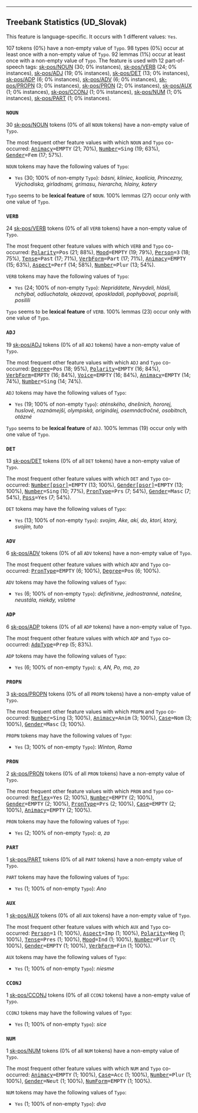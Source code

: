

--------------------------------------------------------------------------------

## Treebank Statistics (UD_Slovak)

This feature is language-specific.
It occurs with 1 different values: `Yes`.

107 tokens (0%) have a non-empty value of `Typo`.
98 types (0%) occur at least once with a non-empty value of `Typo`.
92 lemmas (1%) occur at least once with a non-empty value of `Typo`.
The feature is used with 12 part-of-speech tags: [sk-pos/NOUN]() (30; 0% instances), [sk-pos/VERB]() (24; 0% instances), [sk-pos/ADJ]() (19; 0% instances), [sk-pos/DET]() (13; 0% instances), [sk-pos/ADP]() (6; 0% instances), [sk-pos/ADV]() (6; 0% instances), [sk-pos/PROPN]() (3; 0% instances), [sk-pos/PRON]() (2; 0% instances), [sk-pos/AUX]() (1; 0% instances), [sk-pos/CCONJ]() (1; 0% instances), [sk-pos/NUM]() (1; 0% instances), [sk-pos/PART]() (1; 0% instances).

### `NOUN`

30 [sk-pos/NOUN]() tokens (0% of all `NOUN` tokens) have a non-empty value of `Typo`.

The most frequent other feature values with which `NOUN` and `Typo` co-occurred: <tt><a href="Animacy.html">Animacy</a>=EMPTY</tt> (21; 70%), <tt><a href="Number.html">Number</a>=Sing</tt> (19; 63%), <tt><a href="Gender.html">Gender</a>=Fem</tt> (17; 57%).

`NOUN` tokens may have the following values of `Typo`:

* `Yes` (30; 100% of non-empty `Typo`): <em>básni, kliniec, koalícia, Princezny, Východiska, girladnami, grímasu, hierarcha, hlainy, katery</em>

`Typo` seems to be **lexical feature** of `NOUN`. 100% lemmas (27) occur only with one value of `Typo`.

### `VERB`

24 [sk-pos/VERB]() tokens (0% of all `VERB` tokens) have a non-empty value of `Typo`.

The most frequent other feature values with which `VERB` and `Typo` co-occurred: <tt><a href="Polarity.html">Polarity</a>=Pos</tt> (21; 88%), <tt><a href="Mood.html">Mood</a>=EMPTY</tt> (19; 79%), <tt><a href="Person.html">Person</a>=3</tt> (18; 75%), <tt><a href="Tense.html">Tense</a>=Past</tt> (17; 71%), <tt><a href="VerbForm.html">VerbForm</a>=Part</tt> (17; 71%), <tt><a href="Animacy.html">Animacy</a>=EMPTY</tt> (15; 63%), <tt><a href="Aspect.html">Aspect</a>=Perf</tt> (14; 58%), <tt><a href="Number.html">Number</a>=Plur</tt> (13; 54%).

`VERB` tokens may have the following values of `Typo`:

* `Yes` (24; 100% of non-empty `Typo`): <em>Nepridátete, Nevydeli, hlásli, nchýbal, odšuchatala, okazoval, oposkladali, pophyboval, poprisili, posilili</em>

`Typo` seems to be **lexical feature** of `VERB`. 100% lemmas (23) occur only with one value of `Typo`.

### `ADJ`

19 [sk-pos/ADJ]() tokens (0% of all `ADJ` tokens) have a non-empty value of `Typo`.

The most frequent other feature values with which `ADJ` and `Typo` co-occurred: <tt><a href="Degree.html">Degree</a>=Pos</tt> (18; 95%), <tt><a href="Polarity.html">Polarity</a>=EMPTY</tt> (16; 84%), <tt><a href="VerbForm.html">VerbForm</a>=EMPTY</tt> (16; 84%), <tt><a href="Voice.html">Voice</a>=EMPTY</tt> (16; 84%), <tt><a href="Animacy.html">Animacy</a>=EMPTY</tt> (14; 74%), <tt><a href="Number.html">Number</a>=Sing</tt> (14; 74%).

`ADJ` tokens may have the following values of `Typo`:

* `Yes` (19; 100% of non-empty `Typo`): <em>aténského, dnešních, hororej, huslové, naznámejší, olympiská, originálej, osemnácťročné, osobitnch, otázné</em>

`Typo` seems to be **lexical feature** of `ADJ`. 100% lemmas (19) occur only with one value of `Typo`.

### `DET`

13 [sk-pos/DET]() tokens (0% of all `DET` tokens) have a non-empty value of `Typo`.

The most frequent other feature values with which `DET` and `Typo` co-occurred: <tt><a href="Number[psor].html">Number[psor]</a>=EMPTY</tt> (13; 100%), <tt><a href="Gender[psor].html">Gender[psor]</a>=EMPTY</tt> (13; 100%), <tt><a href="Number.html">Number</a>=Sing</tt> (10; 77%), <tt><a href="PronType.html">PronType</a>=Prs</tt> (7; 54%), <tt><a href="Gender.html">Gender</a>=Masc</tt> (7; 54%), <tt><a href="Poss.html">Poss</a>=Yes</tt> (7; 54%).

`DET` tokens may have the following values of `Typo`:

* `Yes` (13; 100% of non-empty `Typo`): <em>svojim, Ake, akí, do, ktorí, ktorý, svojím, tuto</em>

### `ADV`

6 [sk-pos/ADV]() tokens (0% of all `ADV` tokens) have a non-empty value of `Typo`.

The most frequent other feature values with which `ADV` and `Typo` co-occurred: <tt><a href="PronType.html">PronType</a>=EMPTY</tt> (6; 100%), <tt><a href="Degree.html">Degree</a>=Pos</tt> (6; 100%).

`ADV` tokens may have the following values of `Typo`:

* `Yes` (6; 100% of non-empty `Typo`): <em>definitivne, jednostranné, natešne, neustála, niekdy, vslatne</em>

### `ADP`

6 [sk-pos/ADP]() tokens (0% of all `ADP` tokens) have a non-empty value of `Typo`.

The most frequent other feature values with which `ADP` and `Typo` co-occurred: <tt><a href="AdpType.html">AdpType</a>=Prep</tt> (5; 83%).

`ADP` tokens may have the following values of `Typo`:

* `Yes` (6; 100% of non-empty `Typo`): <em>s, AN, Po, ma, zo</em>

### `PROPN`

3 [sk-pos/PROPN]() tokens (0% of all `PROPN` tokens) have a non-empty value of `Typo`.

The most frequent other feature values with which `PROPN` and `Typo` co-occurred: <tt><a href="Number.html">Number</a>=Sing</tt> (3; 100%), <tt><a href="Animacy.html">Animacy</a>=Anim</tt> (3; 100%), <tt><a href="Case.html">Case</a>=Nom</tt> (3; 100%), <tt><a href="Gender.html">Gender</a>=Masc</tt> (3; 100%).

`PROPN` tokens may have the following values of `Typo`:

* `Yes` (3; 100% of non-empty `Typo`): <em>Winton, Rama</em>

### `PRON`

2 [sk-pos/PRON]() tokens (0% of all `PRON` tokens) have a non-empty value of `Typo`.

The most frequent other feature values with which `PRON` and `Typo` co-occurred: <tt><a href="Reflex.html">Reflex</a>=Yes</tt> (2; 100%), <tt><a href="Number.html">Number</a>=EMPTY</tt> (2; 100%), <tt><a href="Gender.html">Gender</a>=EMPTY</tt> (2; 100%), <tt><a href="PronType.html">PronType</a>=Prs</tt> (2; 100%), <tt><a href="Case.html">Case</a>=EMPTY</tt> (2; 100%), <tt><a href="Animacy.html">Animacy</a>=EMPTY</tt> (2; 100%).

`PRON` tokens may have the following values of `Typo`:

* `Yes` (2; 100% of non-empty `Typo`): <em>a, za</em>

### `PART`

1 [sk-pos/PART]() tokens (0% of all `PART` tokens) have a non-empty value of `Typo`.

`PART` tokens may have the following values of `Typo`:

* `Yes` (1; 100% of non-empty `Typo`): <em>Ano</em>

### `AUX`

1 [sk-pos/AUX]() tokens (0% of all `AUX` tokens) have a non-empty value of `Typo`.

The most frequent other feature values with which `AUX` and `Typo` co-occurred: <tt><a href="Person.html">Person</a>=1</tt> (1; 100%), <tt><a href="Aspect.html">Aspect</a>=Imp</tt> (1; 100%), <tt><a href="Polarity.html">Polarity</a>=Neg</tt> (1; 100%), <tt><a href="Tense.html">Tense</a>=Pres</tt> (1; 100%), <tt><a href="Mood.html">Mood</a>=Ind</tt> (1; 100%), <tt><a href="Number.html">Number</a>=Plur</tt> (1; 100%), <tt><a href="Gender.html">Gender</a>=EMPTY</tt> (1; 100%), <tt><a href="VerbForm.html">VerbForm</a>=Fin</tt> (1; 100%).

`AUX` tokens may have the following values of `Typo`:

* `Yes` (1; 100% of non-empty `Typo`): <em>niesme</em>

### `CCONJ`

1 [sk-pos/CCONJ]() tokens (0% of all `CCONJ` tokens) have a non-empty value of `Typo`.

`CCONJ` tokens may have the following values of `Typo`:

* `Yes` (1; 100% of non-empty `Typo`): <em>sice</em>

### `NUM`

1 [sk-pos/NUM]() tokens (0% of all `NUM` tokens) have a non-empty value of `Typo`.

The most frequent other feature values with which `NUM` and `Typo` co-occurred: <tt><a href="Animacy.html">Animacy</a>=EMPTY</tt> (1; 100%), <tt><a href="Case.html">Case</a>=Acc</tt> (1; 100%), <tt><a href="Number.html">Number</a>=Plur</tt> (1; 100%), <tt><a href="Gender.html">Gender</a>=Neut</tt> (1; 100%), <tt><a href="NumForm.html">NumForm</a>=EMPTY</tt> (1; 100%).

`NUM` tokens may have the following values of `Typo`:

* `Yes` (1; 100% of non-empty `Typo`): <em>dva</em>

